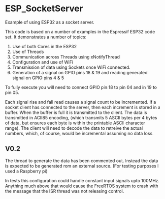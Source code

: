 # ESP_SocketServer
Example of using ESP32 as a socket server.

This code is based on a number of examples in the Espressif ESP32 code set. It demonstrates a number of topics:
1. Use of both Cores in the ESP32
2. Use of Threads
3. Communication across Threads using xNotifyThread
4. Configuration and use of WiFi
5. Transmission of data using Sockets once WiFi connected.
6. Generation of a signal on GPIO pins 18 & 19 and reading generated signal on GPIO pins 4 & 5

To fully execute you will need to connect GPIO pin 18 to pin 04 and in 19 to pin 05.

Each signal rise and fall read causes a signal count to be incremented. 
If a socket client has connected to the server, then each increment is stored in a buffer. When the buffer is full it is transmitted to the client. The data is transmitted in ACII85 encoding, (which transmits 5 ASCII bytes per 4 bytes of data, but ensures each byte is within the printable ASCII character range). The client will need to decode the data to retreive the actual numbers, which, of course, would be incremental assuming no data loss.

  V0.2
  ----
  The thread to generate the data has been commented out. Instead the data is expected to be generated rom an external source. (For testing purposes I used a Raspberry pi)
  
  In tests this configuration could handle constant input signals upto 100MHz. Anything much above that would cause the FreeRTOS system to crash with the message that the ISR thread was not releasing control.
  
